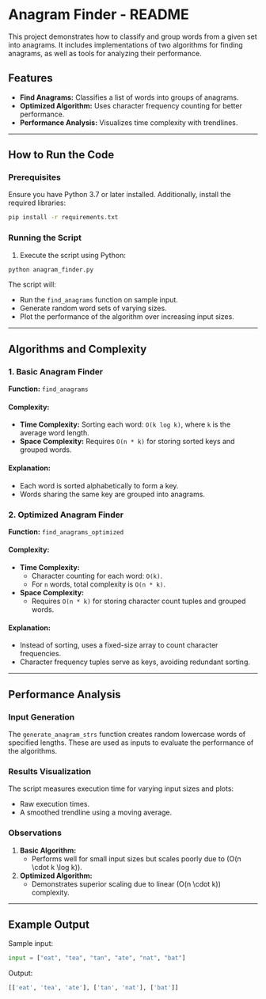 # Anagram Finder - README

This project demonstrates how to classify and group words from a given set into anagrams. It includes implementations of two algorithms for finding anagrams, as well as tools for analyzing their performance.

## Features
- **Find Anagrams:** Classifies a list of words into groups of anagrams.
- **Optimized Algorithm:** Uses character frequency counting for better performance.
- **Performance Analysis:** Visualizes time complexity with trendlines.

---

## How to Run the Code

### Prerequisites
Ensure you have Python 3.7 or later installed. Additionally, install the required libraries:

```bash
pip install -r requirements.txt
```

### Running the Script
1. Execute the script using Python:

```bash
python anagram_finder.py
```

The script will:
- Run the `find_anagrams` function on sample input.
- Generate random word sets of varying sizes.
- Plot the performance of the algorithm over increasing input sizes.

---

## Algorithms and Complexity

### 1. **Basic Anagram Finder**
**Function:** `find_anagrams`

#### Complexity:
- **Time Complexity:** Sorting each word: `O(k log k)`, where `k` is the average word length.
- **Space Complexity:** Requires `O(n * k)` for storing sorted keys and grouped words.


#### Explanation:
- Each word is sorted alphabetically to form a key.
- Words sharing the same key are grouped into anagrams.

### 2. **Optimized Anagram Finder**
**Function:** `find_anagrams_optimized`

#### Complexity:
- **Time Complexity:**
  - Character counting for each word: `O(k)`.
  - For `n` words, total complexity is `O(n * k)`.
- **Space Complexity:**
  - Requires `O(n * k)` for storing character count tuples and grouped words.

#### Explanation:
- Instead of sorting, uses a fixed-size array to count character frequencies.
- Character frequency tuples serve as keys, avoiding redundant sorting.

---

## Performance Analysis

### Input Generation
The `generate_anagram_strs` function creates random lowercase words of specified lengths. These are used as inputs to evaluate the performance of the algorithms.

### Results Visualization
The script measures execution time for varying input sizes and plots:
- Raw execution times.
- A smoothed trendline using a moving average.

### Observations
1. **Basic Algorithm:**
   - Performs well for small input sizes but scales poorly due to \(O(n \cdot k \log k)\).
2. **Optimized Algorithm:**
   - Demonstrates superior scaling due to linear \(O(n \cdot k)\) complexity.

---

## Example Output
Sample input:
```python
input = ["eat", "tea", "tan", "ate", "nat", "bat"]
```
Output:
```python
[['eat', 'tea', 'ate'], ['tan', 'nat'], ['bat']]
```

